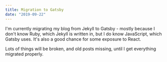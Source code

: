 ```yaml
---
title: Migration to Gatsby
date: "2019-09-22"
---
```


I'm currently migrating my blog from Jekyll to Gatsby - mostly because I don't know Ruby, which Jekyll is written in, but I do know JavaScript, which Gatsby uses. It's also a good chance for some exposure to React.

Lots of things will be broken, and old posts missing, until I get everything migrated properly.
